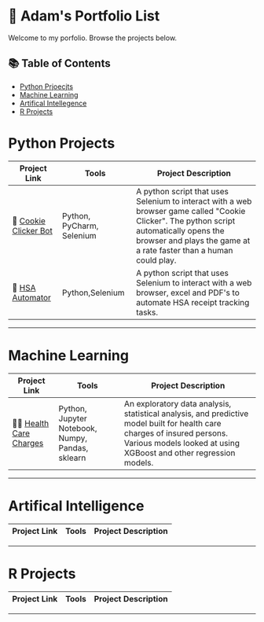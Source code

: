 # 📝 Adam's Portfolio List
Welcome to my porfolio. Browse the projects below. 

## 📚 Table of Contents
- [Python Prjoecjts](#python-projects)
- [Machine Learning](#machine-learning)
- [Artifical Intellegence](#artifical-intelligence)
- [R Projects](#r-projects)


# Python Projects
| Project Link | Tools | Project Description | 
|---|---|---|
| 🍪 [Cookie Clicker Bot](https://github.com/atomsc/Cookie-Clicker-Game-Bot) | Python, PyCharm, Selenium | A python script that uses Selenium to interact with a web browser game called "Cookie Clicker". The python script automatically opens the browser and plays the game at a rate faster than a human could play.    |
| 🧾 [HSA Automator](https://github.com/atomsc/HSA_Automator) | Python,Selenium | A python script that uses Selenium to interact with a web browser, excel and PDF's to automate HSA receipt tracking tasks.    |

***

# Machine Learning

| Project Link | Tools | Project Description | 
|---|---|---|
| 🧑‍⚕️ [Health Care Charges](https://github.com/atomsc/Health_Care_Costs) | Python, Jupyter Notebook, Numpy, Pandas, sklearn | An exploratory data analysis, statistical analysis, and predictive model built for health care charges of insured persons. Various models looked at using XGBoost and other regression models.   |


***


# Artifical Intelligence

| Project Link | Tools | Project Description | 
|---|---|---|


***

# R Projects

| Project Link | Tools | Project Description | 
|---|---|---|


***

